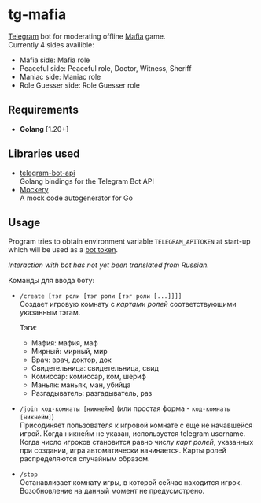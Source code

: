 # tg-mafia

[Telegram](https://telegram.org) bot for moderating offline [Mafia](https://en.wikipedia.org/wiki/Mafia_(party_game)) game.\
Currently 4 sides availible:
* Mafia side: Mafia role
* Peaceful side: Peaceful role, Doctor, Witness, Sheriff
* Maniac side: Maniac role
* Role Guesser side: Role Guesser role

## Requirements

* **Golang** [1.20+]

## Libraries used

* [telegram-bot-api](https://github.com/go-telegram-bot-api/telegram-bot-api)\
Golang bindings for the Telegram Bot API
* [Mockery](https://github.com/vektra/mockery)\
A mock code autogenerator for Go

## Usage

Program tries to obtain environment variable `TELEGRAM_APITOKEN`
at start-up which will be used as a [bot token](https://core.telegram.org/bots/api#authorizing-your-bot).

_Interaction with bot has not yet been translated from Russian._

Команды для ввода боту:

* `/create [тэг роли [тэг роли [тэг роли [...]]]]`\
  Создает игровую комнату с _картами ролей_ соответствующими 
  указанным тэгам.
  
  Тэги:
  - Мафия: мафия, маф
  - Мирный: мирный, мир
  - Врач: врач, доктор, док
  - Свидетельница: свидетельница, свид
  - Комиссар: комиссар, ком, шериф
  - Маньяк: маньяк, ман, убийца
  - Разгадыватель: разгадыватель, раз

* `/join код-комнаты [никнейм]` (или простая форма - `код-комнаты [никнейм]`)\
  Присодиняет пользователя к игровой комнате с еще не начавшейся
  игрой. Когда никнейм не указан, используется telegram username.
  Когда число игроков становится равно числу _карт ролей_, указанных
  при создании, игра автоматически начинается. Карты ролей
  распределяются случайным образом.

* `/stop`\
  Останавливает комнату игры, в которой сейчас находится игрок.
  Возобновление на данный момент не предусмотрено.